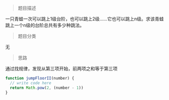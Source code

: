 > 题目描述

一只青蛙一次可以跳上1级台阶，也可以跳上2级……它也可以跳上n级。求该青蛙跳上一个n级的台阶总共有多少种跳法。

> 题目分类

无

> 思路

通过找规律，发现从第三项开始，前两项之和等于第三项
```js
function jumpFloorII(number) {
  // write code here
  return Math.pow(2, (number - 1))
}
```